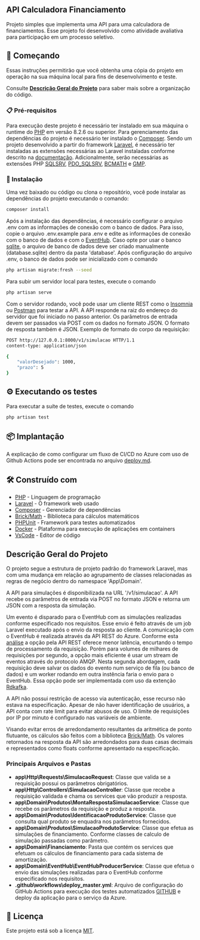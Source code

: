 ## API Calculadora Financiamento

Projeto simples que implementa uma API para uma calculadora de financiamentos.
Esse projeto foi desenvolvido como atividade avaliativa para participação em um processo seletivo.

## 🚀 Começando

Essas instruções permitirão que você obtenha uma cópia do projeto em operação na sua máquina local para fins de desenvolvimento e teste.

Consulte **[Descrição Geral do Projeto](#descrição-geral-do-projeto)** para saber mais sobre a organização do código.

### 📋 Pré-requisitos

Para execução deste projeto é necessário ter instalado em sua máquina o runtime do [PHP](https://www.php.net/) em versão 8.2.6 ou superior. Para gerenciamento das dependências do projeto é necessário ter instalado o [Composer](https://getcomposer.org/).
Sendo um projeto desenvolvido a partir do framework [Laravel](https://laravel.com/), é necessário ter instaladas as extensões necessárias ao Laravel instaladas conforme descrito na [documentação](https://laravel.com/docs/10.x/deployment#server-requirements).
Adicionalmente, serão necessárias as extensões PHP [SQLSRV](https://www.php.net/manual/pt_BR/book.sqlsrv.php), [PDO_SQLSRV](https://www.php.net/manual/pt_BR/ref.pdo-sqlsrv.php), [BCMATH](https://www.php.net/manual/en/book.bc.php) e [GMP](https://www.php.net/manual/en/book.gmp.php).

### 🔧 Instalação

Uma vez baixado ou código ou clona o repositório, você pode instalar as dependências do projeto executando o comando:

```bash
composer install
```

Após a instalação das dependências, é necessário configurar o arquivo .env com as informações de conexão com o banco de dados. Para isso, copie o arquivo .env.example para .env e edite as informações de conexão com o banco de dados e com o [EventHub](https://learn.microsoft.com/pt-br/azure/event-hubs/event-hubs-about).
Caso opte por usar o banco [sqlite](https://www.sqlite.org/index.html), o arquivo de banco de dados deve ser criado manualmente (database.sqlite) dentro da pasta 'database'.
Após configuração do arquivo .env, o banco de dados pode ser inicializado com o comando

```bash
php artisan migrate:fresh --seed
```

Para subir um servidor local para testes, execute o comando

```bash
php artisan serve
```

Com o servidor rodando, você pode usar um cliente REST como o [Insomnia](https://insomnia.rest/) ou [Postman](https://www.postman.com/) para testar a API.
A API responde na raiz do endereço do servidor que foi iniciado no passo anterior. Os parâmetros de entrada devem ser passados via POST com os dados no formato JSON. O formato de resposta também é JSON.
Exemplo de formato do corpo da requisição:

```bash
POST http://127.0.0.1:8000/v1/simulacao HTTP/1.1
content-type: application/json

{
    "valorDesejado": 1000,
    "prazo": 5
}
```

## ⚙️ Executando os testes

Para executar a suíte de testes, execute o comando

```bash
php artisan test
```

## 📦 Implantação

A explicação de como configurar um fluxo de CI/CD no Azure com uso de Github Actions pode ser encontrada no arquivo [deploy.md](docs/deploy.md).

## 🛠️ Construído com

-   [PHP](https://www.php.net/) - Linguagem de programação
-   [Laravel](https://laravel.com/) - O framework web usado
-   [Composer](https://getcomposer.org/) - Gerenciador de dependências
-   [Brick/Math](https://github.com/brick/math) - Biblioteca para cálculos matemáticos
-   [PHPUnit](https://phpunit.de/) - Framework para testes automatizados
-   [Docker](https://www.docker.com/) - Plataforma para execução de aplicações em containers
-   [VsCode](https://code.visualstudio.com/) - Editor de código

## Descrição Geral do Projeto

O projeto segue a estrutura de projeto padrão do framework Laravel, mas com uma mudança em relação ao agrupamento de classes relacionadas as regras de negócio dentro do namespace 'App\Domain'.

A API para simulações é disponibilizada na URL '/v1/simulacao'. A API recebe os parâmetros de entrada via POST no formato JSON e retorna um JSON com a resposta da simulação.

Um evento é disparado para o EventHub com as simulações realizadas conforme especificado nos requisitos. Esse envio é feito através de um job Laravel executado após o envio da resposta ao cliente. A comunicação com o EventHub é realizada através da API REST do Azure. Conforme esta [análise](https://vincentlauzon.com/2018/06/05/event-hubs-ingestion-performance-and-throughput/) a opção pela API REST oferece menor latência, encurtando o tempo de processamento da requisição. Porém para volumes de milhares de requisições por segundo, a opção mais eficiente é usar um stream de eventos através do protocolo AMQP. Nesta segunda abordagem, cada requisição deve salvar os dados do evento num serviço de fila (ou banco de dados) e um worker rodando em outra instência faria o envio para o EventHub. Essa opção pode ser implementada com uso da extenção [Rdkafka](https://arnaud.le-blanc.net/php-rdkafka-doc/phpdoc/book.rdkafka.html).

A API não possui restrição de acesso via autenticação, esse recurso não estava na especificação. Apesar de não haver identificação de usuários, a API conta com rate limit para evitar abusos de uso. O limite de requisições por IP por minuto é configurado nas variáveis de ambiente.

Visando evitar erros de arredondamento resultantes da aritmética de ponto flutuante, os cálculos são feitos com a biblioteca [Brick/Math](https://github.com/brick/math). Os valores retornados na resposta da API são arredondados para duas casas decimais e representados como floats conforme apresentado na especificação.

### Principais Arquivos e Pastas

-   **app\Http\Requests\SimulacaoRequest**: Classe que valida se a requisição possui os parâmetros obrigatórios.
-   **app\Http\Controllers\SimulacaoController**: Classe que recebe a requisição validada e chama os services que vão produzir a resposta.
-   **app\Domain\Produtos\MontaRespostaSimulacaoService**: Classe que recebe os parâmetros da requisição e produz a resposta.
-   **app\Domain\Produtos\IdentificacaoProdutoService**: Classe que consulta qual produto se enquadra nos parâmetros fornecidos.
-   **app\Domain\Produtos\SimulacaoProdutoService**: Classe que efetua as simulações de financiamento. Conforme classes de calculo de simulação passadas como parâmetro.
-   **app\Domain\Financiamento**: Pasta que contém os services que efetuam os cálculos de financiamento para cada sistema de amortização.
-   **app\Domain\EventHub\EventHubProducerService**: Classe que efetua o envio das simulações realizadas para o EventHub conforme especificado nos requisitos.
-   **.github\workflows\deploy_master.yml**: Arquivo de configuração do GitHub Actions para execução dos testes automatizados [GITHUB](https://github.com/) e deploy da aplicação para o serviço da Azure.

## 📄 Licença

Este projeto está sob a licença [MIT](https://www.mit.edu/~amini/LICENSE.md).

